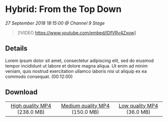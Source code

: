 # Hybrid: From the Top Down

*27 September 2018 18:15:00 @ Channel 9 Stage*

> [!VIDEO https://www.youtube.com/embed/lDfVRv4Zxow]

## Details

Lorem ipsum dolor sit amet, consectetur adipiscing elit, sed do eiusmod tempor incididunt ut labore et dolore magna aliqua. Ut enim ad minim veniam, quis nostrud exercitation ullamco laboris nisi ut aliquip ex ea commodo consequat. (00:12:00)

## Download

||||
|:--:|:----:|:-:|
|[High quality MP4](https://sec.ch9.ms/ch9/de2a/a06bd567-f9c5-4154-bb25-4565eb74de2a/ch9d4s04_high.mp4) (238.0 MB)|[Medium quality MP4](https://sec.ch9.ms/ch9/de2a/a06bd567-f9c5-4154-bb25-4565eb74de2a/ch9d4s04_mid.mp4) (150.0 MB)|[Low quality MP4](https://sec.ch9.ms/ch9/de2a/a06bd567-f9c5-4154-bb25-4565eb74de2a/ch9d4s04.mp4) (36.0 MB)|